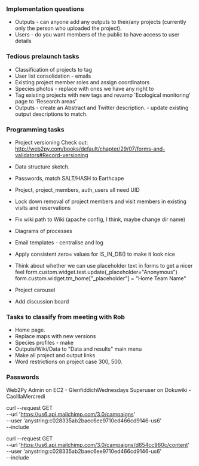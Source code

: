 ### Implementation questions

* Outputs - can anyone add any outputs to their/any projects (currently only the person who uploaded the project).
* Users - do you want members of the public to have access to user details

### Tedious prelaunch tasks 

* Classification of projects to tag
* User list consolidation - emails
* Existing project member roles and assign coordinators
* Species photos - replace with ones we have any right to
* Tag existing projects with new tags and revamp 'Ecological monitoring' page to 'Research areas'
 * Outputs - create an Abstract and Twitter description.
                 - update existing output descriptions to match.
 


### Programming tasks

* Project versioning
Check out:
http://web2py.com/books/default/chapter/29/07/forms-and-validators#Record-versioning


* Data structure sketch.
* Passwords, match SALT/HASH to Earthcape
* Project, project\_members, auth\_users all need UID
* Lock down removal of project members and visit members in existing visits and reservations
* Fix wiki path to Wiki (apache config, I think, maybe change dir name)
* Diagrams of processes
* Email templates - centralise and log
* Apply consistent zero= values for IS_IN_DB() to make it look nice
* Think about whether we can use placeholder text in forms to get a nicer feel
     form.custom.widget.test.update(_placeholder="Anonymous")
     form.custom.widget.tm_home["_placeholder"] = "Home Team Name"

* Project carousel
* Add discussion board

### Tasks to classify from meeting with Rob

 * Home page.
 * Replace maps with new versions
 * Species profiles - make
 * Outputs/Wiki/Data to "Data and results" main menu
 * Make all project and output links
 * Word restrictions on project case 300, 500.


### Passwords

Web2Py Admin on EC2 - GlenfiddichWednesdays
Superuser on Dokuwiki - CaolIlaMercredi

curl --request GET \
--url 'https://us6.api.mailchimp.com/3.0/campaigns' \
--user 'anystring:c028335ab2baec6ee9710ed466cd9146-us6' \
--include


curl --request GET \
--url 'https://us6.api.mailchimp.com/3.0/campaigns/d654cc960c/content' \
--user 'anystring:c028335ab2baec6ee9710ed466cd9146-us6' \
--include

